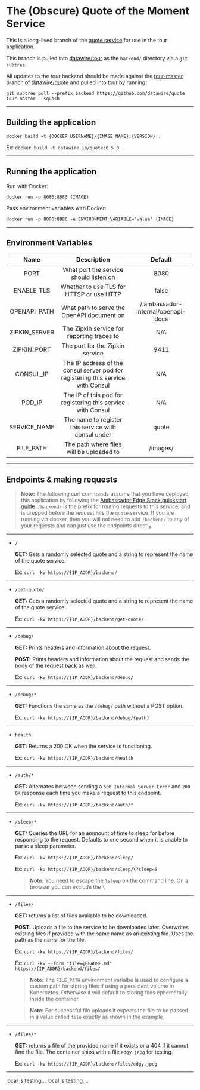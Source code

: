 # The (Obscure) Quote of the Moment Service

This is a long-lived branch of the [quote service](https://github.com/datawire/quote) for use in the tour application.

This branch is pulled into [datawire/tour](https://github.com/datawire/tour) as the `backend/` directory via a `git subtree`.

All updates to the tour backend should be made against the [tour-master](https://github.com/datawire/quote/tree/tour-master) branch of [datawire/quote](https://github.com/datawire/quote) and pulled into tour by running:

```
git subtree pull --prefix backend https://github.com/datawire/quote tour-master --squash
```

-----
## Building the application

`docker build -t {DOCKER_USERNAME}/{IMAGE_NAME}:{VERSION} .`

Ex: `docker build -t datawire.io/quote:0.5.0 .`

-----
## Running the application

Run with Docker:

`docker run -p 8080:8080 {IMAGE}`

Pass environment variables with Docker:

`docker run -p 8080:8080 -e ENVIRONMENT_VARIABLE='value' {IMAGE}`

-----
## Environment Variables
| Name | Description | Default | 
| :---: | :---: | :---: |
| PORT | What port the service should listen on | 8080 |
| ENABLE_TLS | Whether to use TLS for HTTSP or use HTTP | false |
| OPENAPI_PATH | What path to serve the OpenAPI document on | /.ambassador-internal/openapi-docs |
| ZIPKIN_SERVER | The Zipkin service for reporting traces to | N/A |
| ZIPKIN_PORT | The port for the Zipkin service | 9411 |
| CONSUL_IP | The IP address of the consul server pod for registering this service with Consul | N/A |
| POD_IP | The IP of this pod for registering this service with Consul  | N/A |
| SERVICE_NAME | The name to register this service with consul under | quote |
| FILE_PATH | The path where files will be uploaded to | /images/ |


-----
## Endpoints & making requests
> **Note:** The following curl commands assume that you have deployed this application by following the [Ambassador Edge Stack quickstart guide](https://www.getambassador.io/docs/edge-stack/latest/tutorials/getting-started). `/backend/` is the prefix for routing requests to this service, and is dropped before the request hits the `quote` service. If you are running via docker, then you will not need to add `/backend/` to any of your requests and can just use the endpoints directly.


-----
- `/`

    **GET:** Gets a randomly selected quote and a string to represent the name of the quote service.

    Ex: `curl -kv https://{IP_ADDR}/backend/`

-----
- `/get-quote/`

    **GET:** Gets a randomly selected quote and a string to represent the name of the quote service.

    Ex: `curl -kv https://{IP_ADDR}/backend/get-quote/`

-----
- `/debug/`

    **GET:** Prints headers and information about the request.

    **POST:** Prints headers and information about the request and sends the body of the request back as well.

    Ex: `curl -kv https://{IP_ADDR}/backend/debug/`


-----
- `/debug/*`

    **GET:** Functions the same as the `/debug/` path without a POST option.

    Ex: `curl -kv https://{IP_ADDR}/backend/debug/{path}`

-----
- `health`

    **GET:** Returns a 200 OK when the service is functioning.

    Ex: `curl -kv https://{IP_ADDR}/backend/health`

-----
- `/auth/*`

    **GET:** Alternates between sending a `500 Internal Server Error` and `200 OK` response each time you make a request to this endpoint.

    Ex: `curl -kv https://{IP_ADDR}/backend/auth/*`


-----
- `/sleep/*`

    **GET:** Queries the URL for an ammount of time to sleep for before responding to the request. Defaults to one second when it is unable to parse a sleep parameter.

    Ex: `curl -kv https://{IP_ADDR}/backend/sleep/`

    Ex: `curl -kv https://{IP_ADDR}/backend/sleep/\?sleep=5`

    > **Note:** You need to escape the `?sleep` on the command line. On a browser you can exclude the `\`


-----
- `/files/`

    **GET:** returns a list of files available to be downloaded.

    **POST:** Uploads a file to the service to be downloaded later. Overwrites existing files if provided with the same name as an existing file. Uses the path as the name for the file. 

    Ex: `curl -kv https://{IP_ADDR}/backend/files/`

    Ex: `curl -kv --form "file=@README.md" https://{IP_ADDR}/backend/files/`

    > **Note:** The `FILE_PATH` environment varialbe is used to configure a custom path for storing files if using a persistent volume in Kubernetes. Otherwise it will default to storing files ephemerally inside the container.


    > **Note:** For successful file uploads it expects the file to be passed in a value called `file` exactly as shown in the example.


-----
- `/files/*`

    **GET:** returns a file of the provided name if it exists or a 404 if it cannot find the file. The container ships with a file `edgy.jepg` for testing. 

    Ex: `curl -kv https://{IP_ADDR}/backend/files/edgy.jpeg`


-----
local is testing...
local is testing....
